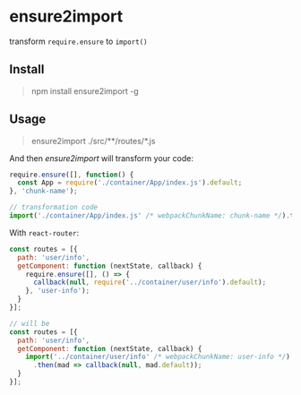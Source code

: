 # ensure2import

transform `require.ensure` to `import()`

## Install

> npm install ensure2import -g

## Usage

> ensure2import ./src/**/routes/*.js

And then *ensure2import* will transform your code:

```js
require.ensure([], function() {
  const App = require('./container/App/index.js').default;
}, 'chunk-name');

// transformation code
import('./container/App/index.js' /* webpackChunkName: chunk-name */).then(mod => mod.default);
```

With `react-router`:

```js
const routes = [{
  path: 'user/info',
  getComponent: function (nextState, callback) {
    require.ensure([], () => {
      callback(null, require('../container/user/info').default);
    }, 'user-info');
  }
}];

// will be
const routes = [{
  path: 'user/info',
  getComponent: function (nextState, callback) {
    import('../container/user/info' /* webpackChunkName: user-info */)
      .then(mad => callback(null, mad.default));
  }
}];
```
